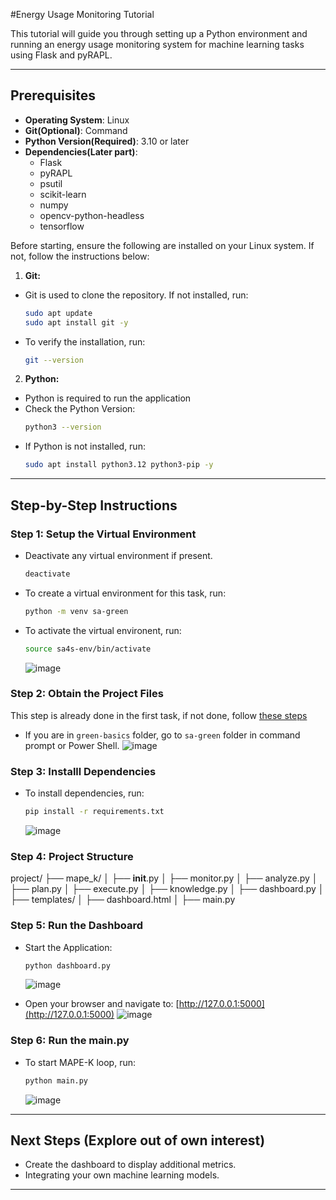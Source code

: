 #Energy Usage Monitoring Tutorial

This tutorial will guide you through setting up a Python environment and running an energy usage monitoring system for machine learning tasks using Flask and pyRAPL.

---

## Prerequisites

- **Operating System**: Linux
- **Git(Optional)**: Command
- **Python Version(Required)**: 3.10 or later
- **Dependencies(Later part)**:
  - Flask
  - pyRAPL
  - psutil
  - scikit-learn
  - numpy
  - opencv-python-headless
  - tensorflow
 
Before starting, ensure the following are installed on your Linux system. If not, follow the instructions below:

1. **Git:**
  - Git is used to clone the repository. If not installed, run:
    ```bash
    sudo apt update
    sudo apt install git -y
    ```
  - To verify the installation, run:
    ```bash
    git --version
    ```
    
2. **Python:**
  - Python is required to run the application
  - Check the Python Version:
    ```bash
    python3 --version
    ```
  - If Python is not installed, run:
    ```bash
    sudo apt install python3.12 python3-pip -y
    ```
---

## Step-by-Step Instructions

### Step 1: Setup the Virtual Environment

- Deactivate any virtual environment if present.
  ```bash
  deactivate
  ```
- To create a virtual environment for this task, run:
  ```bash
  python -m venv sa-green
  ```
- To activate the virtual environent, run:
  ```bash
  source sa4s-env/bin/activate
  ```
  ![image](https://github.com/user-attachments/assets/d541cb7c-29d1-4200-ac00-0ea0ac3516bb)

### Step 2: Obtain the Project Files

This step is already done in the first task, if not done, follow [these steps](https://github.com/sa4s-serc/sustainability-self-adaptation-basics/blob/main/green-basics/README_LINUX.md#step-1-obtain-the-project-files)

- If you are in `green-basics` folder, go to `sa-green` folder in command prompt or Power Shell.
  ![image](https://github.com/user-attachments/assets/3924fd4d-dd1b-4f50-b382-176055b1a6fb)


### Step 3: Installl Dependencies

- To install dependencies, run:
  ```bash
  pip install -r requirements.txt
  ```
  ![image](https://github.com/user-attachments/assets/787d9b2c-1237-4016-91f0-e13e3c599193)

### Step 4: Project Structure

  project/
  ├── mape_k/
  │   ├── __init__.py
  │   ├── monitor.py
  │   ├── analyze.py
  │   ├── plan.py
  │   ├── execute.py
  │   ├── knowledge.py
  │
  ├── dashboard.py
  │
  ├── templates/
  │   ├── dashboard.html
  │
  ├── main.py

### Step 5: Run the Dashboard

- Start the Application:
  ```bash
  python dashboard.py
  ```
  ![image](https://github.com/user-attachments/assets/47f7759c-1740-4924-98fe-7a1cde138922)

- Open your browser and navigate to: [http://127.0.0.1:5000](http://127.0.0.1:5000)
  ![image](https://github.com/user-attachments/assets/736ec72a-5efa-474f-b505-cde9cff02fc8)


### Step 6: Run the main.py

- To start MAPE-K loop, run:
  ```bash
  python main.py
  ```
  ![image](https://github.com/user-attachments/assets/e633e522-dc7c-4e0f-9b39-4ff36aa08e12)

---

## Next Steps (Explore out of own interest)

- Create the dashboard to display additional metrics.
- Integrating your own machine learning models.

---
  
  


